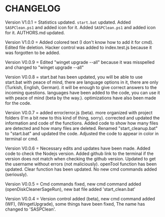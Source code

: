 # CHANGELOG

Version V1.0.1 = Statistics updated. `start.bat` updated. Added `SASPClean.ps1` and added icon for it. Added `SASPClean.ps1` and added icon for it. AUTHORS.md updated.

Version V1.0.0 = Added colored text (I don't know how to add it for cmd). Edited file deletion. Hacker control was added to index.test.js because it was forgotten to be added.

Version V0.0.9 = Edited "winget upgrade --all" because it was misspelled and changed to "winget upgrade --all"

Version V0.0.8 = start.bat has been updated, you will be able to use start.bat with peace of mind, there are language options in it, there are only (Turkish, English, German). it will be enough to give correct answers to the incoming questions. languages have been added to the code, you can use it with peace of mind (beta by the way.). optimizations have also been made for the code.

Version V0.0.7 = added error/error.js (beta). more organized with project folders (I'm a bit new to this kind of thing, sorry). corrected and updated the information and code of the functions. Added code to show how many files are detected and how many files are deleted. Renamed "start_cleanup.bat" to "start.bat" and updated the code. Adjusted the code to appear in color in terminal or cmd.

Version V0.0.6 = Necessary edits and updates have been made. Added code to check the Nodejs version. Added github link to the terminal if the version does not match when checking the github version. Updated to get the username without errors (not maliciously). openTool function has been updated. Clear function has been updated. No new cmd commands added (seriously).

Version V0.0.5 = Cmd commands fixed, new cmd command added (openDiskCleanerSageRun), new bat file added 'start_clean.bat'

Version V0.0.4 = Version control added (beta), new cmd command added (WF), (WingetUpgrade), some things have been fixed, The name has changed to 'SASPClean'.
